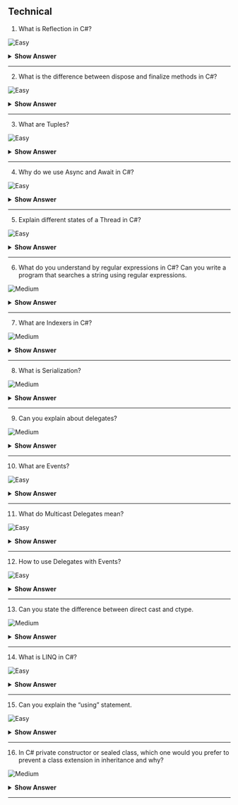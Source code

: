 ## Technical

1.  What is Reflection in C#?

![Easy](https://github.com/revaturelabs/interviewquestions/blob/dev/ComplexityTags/simple%20(2).svg)

<details> <summary> <b> Show Answer </b> </summary>

<blockquote> 
    
- Reflection is the process of describing the metadata of types, methods, and fields in a code. The namespace System. 
- Reflection enables us to obtain data about the loaded assemblies, the elements within them like classes, methods, and value types.
	
</blockquote> 

</details>

---

2. What is the difference between dispose and finalize methods in C#?

![Easy](https://github.com/revaturelabs/interviewquestions/blob/dev/ComplexityTags/simple%20(2).svg)

<details> <summary> <b> Show Answer </b> </summary>

<blockquote> 

`dispose()` must be explicitly invoked by the user and the `finalize()` is called by the garbage collector when the object is destroyed.

</blockquote>

</details>

---

3. What are Tuples?

![Easy](https://github.com/revaturelabs/interviewquestions/blob/dev/ComplexityTags/simple%20(2).svg)

<details> <summary> <b> Show Answer </b> </summary>

<blockquote> 

Tuples are data structures that hold object properties and contain a sequence of elements of different data types. They were introduced as a `Tuple<T>` class in .NET Framework  to avoid the need of creating separate types to hold object properties.

</blockquote>

</details>

---

4. Why do we use Async and Await in C#?

![Easy](https://github.com/revaturelabs/interviewquestions/blob/dev/ComplexityTags/simple%20(2).svg)

<details> <summary> <b> Show Answer </b> </summary>

<blockquote> 

Processes belonging to asynchronous programming run independently of the main or other processes. In C#, using Async and Await keywords for creating asynchronous methods.

</blockquote>

</details>

---

5. Explain different states of a Thread in C#?

![Easy](https://github.com/revaturelabs/interviewquestions/blob/dev/ComplexityTags/simple%20(2).svg)

<details> <summary> <b> Show Answer </b> </summary>

<blockquote> 

A thread in C# can have any of the following states:

Aborted – The thread is dead but not stopped
Running – The thread is executing
Stopped – The thread has stopped execution
Suspended – The thread has been suspended
Unstarted – The thread is created but has not started execution yet
WaitSleepJoin – The thread calls sleep, calls wait on another object, and calls join on some other thread

</blockquote>

</details>

---

6. What do you understand by regular expressions in C#? Can you write a program that searches a string using regular expressions.

![Medium](https://github.com/revaturelabs/interviewquestions/blob/dev/ComplexityTags/Medium%20(2).svg)

<details> <summary> <b> Show Answer </b> </summary>

<blockquote>

Regular expression is a template for matching a set of input. It can consist of constructs, character literals, and operators. Regex is used for string parsing, as well as replacing the character string. 

Following code searches a string “C#” against the set of inputs from the languages array using Regex:

```C#

static void Main(strong[] args)
{
string[] languages = {“C#”, “Python”, “Java”};
foreach(string s in languages)
{
if(System.Text.RegularExpressions.Regex.IsMatch(s,“C#”))
{
Console.WriteLine(“Match found”);
}
}
}

```

</blockquote>

</details>

---

7. What are Indexers in C#?

![Medium](https://github.com/revaturelabs/interviewquestions/blob/dev/ComplexityTags/Medium%20(2).svg)

<details> <summary> <b> Show Answer </b> </summary>

<blockquote>

C# introduces a new concept known as Indexers which are used for treating an object as an array. The indexers are usually known as smart arrays in C#. They are not an essential part of object-oriented programming.

Defining an indexer allows us to create classes that act as virtual arrays. Instances of that class can be accessed using the [] array access operator.

</blockquote>

</details>

---

8. What is Serialization?

![Medium](https://github.com/revaturelabs/interviewquestions/blob/dev/ComplexityTags/Medium%20(2).svg)

<details> <summary> <b> Show Answer </b> </summary>

<blockquote>

Serialization converts a code to its binary format using a process. After it is converted to bytes, it can be easily stored and written to a disk. Serializations are useful so that the original form of the code isn’t lost and it can be retrieved later on.

</blockquote>

</details>

---

9. Can you explain about delegates?

![Medium](https://github.com/revaturelabs/interviewquestions/blob/dev/ComplexityTags/Medium%20(2).svg)

<details> <summary> <b> Show Answer </b> </summary>

<blockquote>

- A Delegate is a variable that holds the reference to a method. Hence it is a function pointer or reference type. All Delegates are derived from System.Delegate namespace. Both Delegate and the method that it refers to can have the same signature.

- **Declaring a delegate**: `public delegate void AddNumbers(int n);`
After the declaration of a delegate, the object must be created by the delegate using the new keyword.

  - `AddNumbers an1 = new AddNumbers(number);

- The delegate provides a kind of encapsulation to the reference method, which will internally get called when a delegate is called.

```C#

public delegate int myDel(int number);
public class Program
{
    public int AddNumbers(int a)
    {
        int Sum = a + 10;
        return Sum;
    }
    public void Start()
    {
        myDel DelgateExample = AddNumbers;
    }
}

```

</blockquote>

</details>

---

10. What are Events?

![Easy](https://github.com/revaturelabs/interviewquestions/blob/dev/ComplexityTags/simple%20(2).svg)

<details> <summary> <b> Show Answer </b> </summary>

<blockquote> 

- Events are user actions that generate notifications to the application to which it must respond. The user actions can be mouse movements, keypress and so on.

- Programmatically, a class that raises an event is called a publisher and a class which responds/receives the event is called a subscriber. Event should have at least one subscriber else that event is never raised.

- Delegates are used to declare Events.

``` C#
Public delegate void PrintNumbers();
Event PrintNumbers myEvent;
```

</blockquote>

</details>

---

11. What do Multicast Delegates mean?

![Easy](https://github.com/revaturelabs/interviewquestions/blob/dev/ComplexityTags/simple%20(2).svg)

<details> <summary> <b> Show Answer </b> </summary>

<blockquote> 

- A Delegate that points to more than one method is called a Multicast Delegate. Multicasting is achieved by using + and += operator.

</blockquote>

</details>

---

12. How to use Delegates with Events?

![Easy](https://github.com/revaturelabs/interviewquestions/blob/dev/ComplexityTags/simple%20(2).svg)

<details> <summary> <b> Show Answer </b> </summary>

<blockquote> 

- Delegates are used to raise events and handle them. Always a delegate needs to be declared first and then the Events are declared.

</blockquote>

</details>

---

13. Can you state the difference between direct cast and ctype.

![Medium](https://github.com/revaturelabs/interviewquestions/blob/dev/ComplexityTags/Medium%20(2).svg)

<details> <summary> <b> Show Answer </b> </summary>

<blockquote> 

The difference between direct cast and ctype is that direct cast is used for the conversion of type of an object that requires the run time which is similar to the specified type in the direct cast. Whereas ctype is used for converting the conversion which is defined for the expression and the type.

</blockquote>

</details>

---

14. What is LINQ in C#?

![Easy](https://github.com/revaturelabs/interviewquestions/blob/dev/ComplexityTags/simple%20(2).svg)

<details> <summary> <b> Show Answer </b> </summary>

<blockquote> 

LINQ stands for Language Integrated Query. LINQ has a great power of querying on any source of data. The data source could be collections of objects, database or XML files. We can easily retrieve data from any object that implements the `IEnumerable<T>` interface.

</blockquote>

</details>

---

15. Can you explain the “using” statement.

![Easy](https://github.com/revaturelabs/interviewquestions/blob/dev/ComplexityTags/simple%20(2).svg)

<details> <summary> <b> Show Answer </b> </summary>

<blockquote> 

The keyword “using” is used to define the scope of the resources used in that using statement block. All the resources used inside the using code block get disposed of once the code block completes execution.

```C#

class Books : IDisposable
    	{
        private string _name { get; set; }
        private decimal _price { get; set; }

        public Books(string name, decimal price)
        {
            _name = name;
            _price = price;
        }

        public void Print()
        {
            Console.WriteLine("Book name is {0} and price is {1}", _name, _price);
        }

        public void Dispose()
        {
            throw new NotImplementedException();
        }
   	}

    	class Students
    	{
        public void DoSomething()
        {
            using (Books myBook = new Books("book name", 12.45))
            {
                myBook.Print();
            }
        }
}

```

</blockquote>

</details>

---

16. In C# private constructor or sealed class, which one would you prefer to prevent a class extension in inheritance and why?

![Medium](https://github.com/revaturelabs/interviewquestions/blob/dev/ComplexityTags/Medium%20(2).svg)

<details> <summary> <b> Show Answer </b> </summary>

<blockquote> 

The best choice is using a sealed class to prevent the class not to be extended/inherited. This is true that private constructor and sealed class both can prevent extension of a class, means, we cannot derived any class from it. However, they have their own purpose and properties.

</blockquote>

</details>

---
